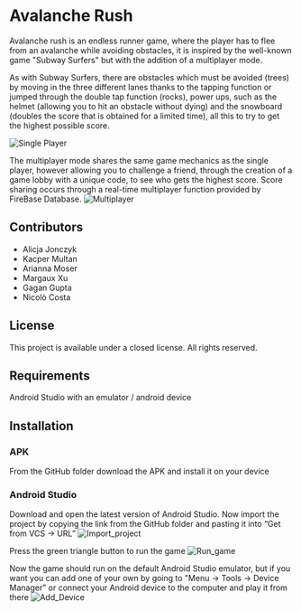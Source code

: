 # Avalanche Rush

Avalanche rush is an endless runner game, where the player has to flee from an avalanche while avoiding obstacles, it is inspired by the well-known game "Subway Surfers" but with the addition of a multiplayer mode.

As with Subway Surfers, there are obstacles which must be avoided (trees) by moving in the three different lanes thanks to the tapping function or jumped through the double tap function (rocks), power ups, such as the helmet (allowing you to hit an obstacle without dying) and the snowboard (doubles the score that is obtained for a limited time), all this to try to get the highest possible score.

![Single Player](assets/singleplayer.png)

The multiplayer mode shares the same game mechanics as the single player, however allowing you to challenge a friend, through the creation of a game lobby with a unique code, to see who gets the highest score.
Score sharing occurs through a real-time multiplayer function provided by FireBase Database.
![Multiplayer](assets/multiplayer.png)

## Contributors
* Alicja Jonczyk
* Kacper Multan
* Arianna Moser
* Margaux Xu
* Gagan Gupta
* Nicolò Costa

## License
This project is available under a closed license. All rights reserved.

## Requirements
Android Studio with an emulator / android device

## Installation
### APK
From the GitHub folder download the APK and install it on your device


### Android Studio
Download and open the latest version of Android Studio. Now import the project by copying the link from the GitHub folder and pasting it into “Get from VCS -> URL”
![Import_project](assets/importproject.png)

Press the green triangle button to run the game
![Run_game](assets/rungame.png)

Now the game should run on the default Android Studio emulator, but if you want you can add one of your own by going to "Menu -> Tools -> Device Manager" or connect your Android device to the computer and play it from there
![Add_Device](assets/adddevice.png)
